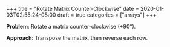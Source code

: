 +++
title = "Rotate Matrix Counter-Clockwise"
date = 2020-01-03T02:55:24-08:00
draft = true
categories = ["arrays"]
+++

**Problem**: Rotate a matrix counter-clockwise (+90°).

**Approach**: Transpose the matrix, then reverse each row.
